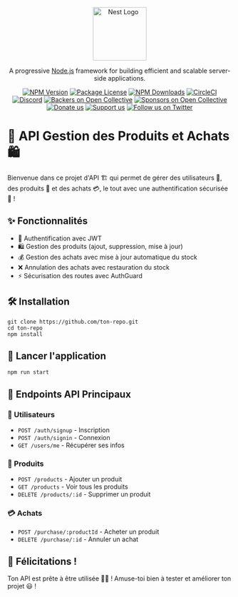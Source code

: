 <p align="center">
  <a href="http://nestjs.com/" target="blank"><img src="https://nestjs.com/img/logo-small.svg" width="120" alt="Nest Logo" /></a>
</p>

[circleci-image]: https://img.shields.io/circleci/build/github/nestjs/nest/master?token=abc123def456
[circleci-url]: https://circleci.com/gh/nestjs/nest

  <p align="center">A progressive <a href="http://nodejs.org" target="_blank">Node.js</a> framework for building efficient and scalable server-side applications.</p>
    <p align="center">
<a href="https://www.npmjs.com/~nestjscore" target="_blank"><img src="https://img.shields.io/npm/v/@nestjs/core.svg" alt="NPM Version" /></a>
<a href="https://www.npmjs.com/~nestjscore" target="_blank"><img src="https://img.shields.io/npm/l/@nestjs/core.svg" alt="Package License" /></a>
<a href="https://www.npmjs.com/~nestjscore" target="_blank"><img src="https://img.shields.io/npm/dm/@nestjs/common.svg" alt="NPM Downloads" /></a>
<a href="https://circleci.com/gh/nestjs/nest" target="_blank"><img src="https://img.shields.io/circleci/build/github/nestjs/nest/master" alt="CircleCI" /></a>
<a href="https://discord.gg/G7Qnnhy" target="_blank"><img src="https://img.shields.io/badge/discord-online-brightgreen.svg" alt="Discord"/></a>
<a href="https://opencollective.com/nest#backer" target="_blank"><img src="https://opencollective.com/nest/backers/badge.svg" alt="Backers on Open Collective" /></a>
<a href="https://opencollective.com/nest#sponsor" target="_blank"><img src="https://opencollective.com/nest/sponsors/badge.svg" alt="Sponsors on Open Collective" /></a>
  <a href="https://paypal.me/kamilmysliwiec" target="_blank"><img src="https://img.shields.io/badge/Donate-PayPal-ff3f59.svg" alt="Donate us"/></a>
    <a href="https://opencollective.com/nest#sponsor"  target="_blank"><img src="https://img.shields.io/badge/Support%20us-Open%20Collective-41B883.svg" alt="Support us"></a>
  <a href="https://twitter.com/nestframework" target="_blank"><img src="https://img.shields.io/twitter/follow/nestframework.svg?style=social&label=Follow" alt="Follow us on Twitter"></a>
</p>
  <!--[![Backers on Open Collective](https://opencollective.com/nest/backers/badge.svg)](https://opencollective.com/nest#backer)
  [![Sponsors on Open Collective](https://opencollective.com/nest/sponsors/badge.svg)](https://opencollective.com/nest#sponsor)-->

<body>
    <h1>🚀 API Gestion des Produits et Achats 🛍️</h1>
    <p>Bienvenue dans ce projet d'API 🏗️ qui permet de gérer des utilisateurs 👤, des produits 🛒 et des achats 💳, le tout avec une authentification sécurisée 🔐 !</p>

   <h2>✨ Fonctionnalités</h2>
    <ul>
        <li>🔑 Authentification avec JWT</li>
        <li>🛍️ Gestion des produits (ajout, suppression, mise à jour)</li>
        <li>💰 Gestion des achats avec mise à jour automatique du stock</li>
        <li>❌ Annulation des achats avec restauration du stock</li>
        <li>⚡ Sécurisation des routes avec AuthGuard</li>
    </ul>

  <h2>🛠️ Installation</h2>
  <pre><code>git clone https://github.com/ton-repo.git
cd ton-repo
npm install</code></pre>

  <h2>🚀 Lancer l'application</h2>
    <pre><code>npm run start</code></pre>

  <h2>📡 Endpoints API Principaux</h2>
    <h3>👤 Utilisateurs</h3>
    <ul>
        <li><code>POST /auth/signup</code> - Inscription</li>
        <li><code>POST /auth/signin</code> - Connexion</li>
        <li><code>GET /users/me</code> - Récupérer ses infos</li>
  </ul>
    
  <h3>🛒 Produits</h3>
    <ul>
        <li><code>POST /products</code> - Ajouter un produit</li>
        <li><code>GET /products</code> - Voir tous les produits</li>
        <li><code>DELETE /products/:id</code> - Supprimer un produit</li>
    </ul>
    
  <h3>💳 Achats</h3>
    <ul>
        <li><code>POST /purchase/:productId</code> - Acheter un produit</li>
        <li><code>DELETE /purchase/:id</code> - Annuler un achat</li>
    </ul>

  <h2>🎉 Félicitations !</h2>
    <p>Ton API est prête à être utilisée 🚀🔥 ! Amuse-toi bien à tester et améliorer ton projet 😃 !</p>
</body>
